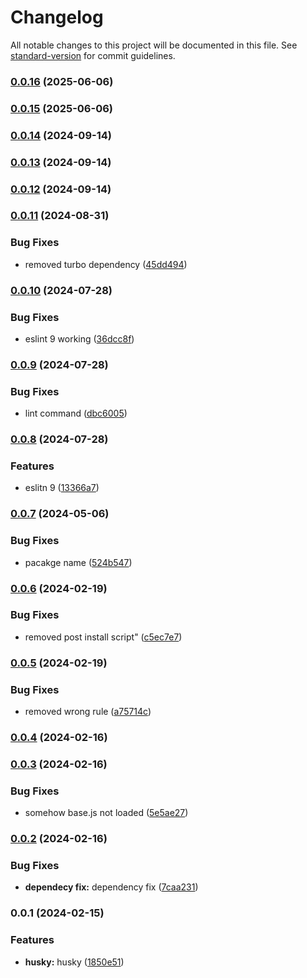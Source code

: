 # Changelog

All notable changes to this project will be documented in this file. See [standard-version](https://github.com/conventional-changelog/standard-version) for commit guidelines.

### [0.0.16](https://github.com/specdest-company/eslint-config-specdest/compare/v0.0.15...v0.0.16) (2025-06-06)

### [0.0.15](https://github.com/specdest-company/eslint-config-specdest/compare/v0.0.14...v0.0.15) (2025-06-06)

### [0.0.14](https://github.com/specdest-company/eslint-config-specdest/compare/v0.0.13...v0.0.14) (2024-09-14)

### [0.0.13](https://github.com/specdest-company/eslint-config-specdest/compare/v0.0.12...v0.0.13) (2024-09-14)

### [0.0.12](https://github.com/specdest-company/eslint-config-specdest/compare/v0.0.11...v0.0.12) (2024-09-14)

### [0.0.11](https://github.com/specdest-company/eslint-config-specdest/compare/v0.0.10...v0.0.11) (2024-08-31)


### Bug Fixes

* removed turbo dependency ([45dd494](https://github.com/specdest-company/eslint-config-specdest/commit/45dd494e04b58b65539d73eafe0dcd1f4198133a))

### [0.0.10](https://github.com/specdest-company/eslint-config-specdest/compare/v0.0.9...v0.0.10) (2024-07-28)


### Bug Fixes

* eslint 9 working ([36dcc8f](https://github.com/specdest-company/eslint-config-specdest/commit/36dcc8f95795a2f4817e67171788ac36ee4130f7))

### [0.0.9](https://github.com/specdest-company/eslint-config-specdest/compare/v0.0.8...v0.0.9) (2024-07-28)


### Bug Fixes

* lint command ([dbc6005](https://github.com/specdest-company/eslint-config-specdest/commit/dbc60053ff3fbb2db98a0c5a4e1dbae7c85ebf4b))

### [0.0.8](https://github.com/specdest-company/eslint-config-specdest/compare/v0.0.7...v0.0.8) (2024-07-28)


### Features

* eslitn 9 ([13366a7](https://github.com/specdest-company/eslint-config-specdest/commit/13366a7a1f233fc7a1b69de3444aa32981b7692c))

### [0.0.7](https://github.com/specdest-company/eslint-config-specdest/compare/v0.0.6...v0.0.7) (2024-05-06)


### Bug Fixes

* pacakge name ([524b547](https://github.com/specdest-company/eslint-config-specdest/commit/524b547d3748f3f8f8384d5911ce3956c4183db2))

### [0.0.6](https://github.com/specdest-company/eslint-config-specdest/compare/v0.0.5...v0.0.6) (2024-02-19)


### Bug Fixes

* removed post install script" ([c5ec7e7](https://github.com/specdest-company/eslint-config-specdest/commit/c5ec7e7d0e646414222f60a292ea79aa142fc03b))

### [0.0.5](https://github.com/specdest-company/eslint-config-specdest/compare/v0.0.4...v0.0.5) (2024-02-19)


### Bug Fixes

* removed wrong rule ([a75714c](https://github.com/specdest-company/eslint-config-specdest/commit/a75714c3838a80cc0d90ec51da1fc36ac6cef2cd))

### [0.0.4](https://github.com/specdest-company/eslint-config-specdest/compare/v0.0.3...v0.0.4) (2024-02-16)

### [0.0.3](https://github.com/specdest-company/eslint-config-specdest/compare/v0.0.2...v0.0.3) (2024-02-16)


### Bug Fixes

* somehow base.js not loaded ([5e5ae27](https://github.com/specdest-company/eslint-config-specdest/commit/5e5ae27959cecfc0ac5377e7287c721fe9f69738))

### [0.0.2](https://github.com/specdest-company/eslint-config-specdest/compare/v0.0.1...v0.0.2) (2024-02-16)


### Bug Fixes

* **dependecy fix:** dependency fix ([7caa231](https://github.com/specdest-company/eslint-config-specdest/commit/7caa23195609dc9d53efab0963a0ed65826fbdb1))

### 0.0.1 (2024-02-15)


### Features

* **husky:** husky ([1850e51](https://github.com/specdest-company/tool_config_eslint/commit/1850e51f28b9e1fac51cbc434e7060cc64ccf0a7))
